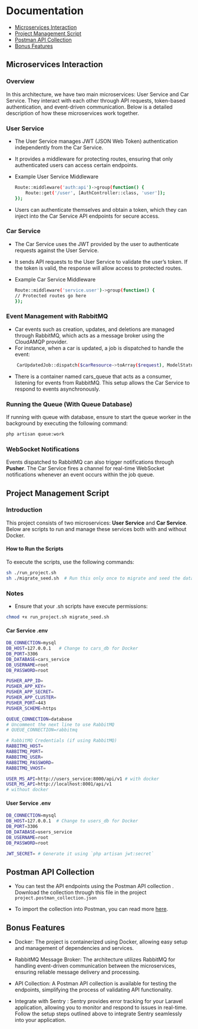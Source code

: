 # Documentation
-  [Microservices Interaction](#microservices-interaction)
-  [Project Management Script](#project-management-script)
-  [Postman API Collection ](#postman-api-collection)
-  [Bonus Features](#bonus-features)


## Microservices Interaction
### Overview
In this architecture, we have two main microservices: User Service and Car Service. They interact with each other through API requests, token-based authentication, and event-driven communication. Below is a detailed description of how these microservices work together.

### User Service
- The User Service manages JWT (JSON Web Token) authentication independently from the Car Service.
- It provides a middleware for protecting routes, ensuring that only authenticated users can access certain endpoints.

- Example User Service Middleware
	```bash
	Route::middleware('auth:api')->group(function() {
		Route::get('/user', [AuthController::class, 'user']);
	});
	```
- Users can authenticate themselves and obtain a token, which they can inject into the Car Service API endpoints for secure access.
### Car Service
- The Car Service uses the JWT provided by the user to authenticate requests against the User Service.
- It sends API requests to the User Service to validate the user’s token. If the token is valid, the response will allow access to protected routes.

- Example Car Service Middleware
	```bash
	Route::middleware('service.user')->group(function() {
    // Protected routes go here
	});
	```
### Event Management with RabbitMQ
- Car events such as creation, updates, and deletions are managed through RabbitMQ, which acts as a message broker using the CloudAMQP provider.
- For instance, when a car is updated, a job is dispatched to handle the event:
```bash
	CarUpdatedJob::dispatch($carResource->toArray($request), ModelStatusEnum::created()->value);
```
- There is a container named cars_queue that acts as a consumer, listening for events from RabbitMQ. This setup allows the Car Service to respond to events asynchronously.

### Running the Queue (With Queue Database)

If running with queue with database, ensure to start the queue worker in the background by executing the following command:
```bash
php artisan queue:work
```
### WebSocket Notifications
Events dispatched to RabbitMQ can also trigger notifications through **Pusher**. The Car Service fires a channel for real-time WebSocket notifications whenever an event occurs within the job queue.


## Project Management Script

### Introduction

This project consists of two microservices: **User Service** and **Car Service**. Below are scripts to run and manage these services both with and without Docker.

#### How to Run the Scripts

To execute the scripts, use the following commands:

```bash
sh ./run_project.sh
sh ./migrate_seed.sh  # Run this only once to migrate and seed the database at the first time only
```
### Notes
- Ensure that your .sh scripts have execute permissions:

```bash
chmod +x run_project.sh migrate_seed.sh
```

#### Car Service **.env**
```bash
DB_CONNECTION=mysql
DB_HOST=127.0.0.1   # Change to cars_db for Docker
DB_PORT=3306
DB_DATABASE=cars_service
DB_USERNAME=root
DB_PASSWORD=root

PUSHER_APP_ID=
PUSHER_APP_KEY=
PUSHER_APP_SECRET=
PUSHER_APP_CLUSTER=
PUSHER_PORT=443
PUSHER_SCHEME=https

QUEUE_CONNECTION=database
# Uncomment the next line to use RabbitMQ
# QUEUE_CONNECTION=rabbitmq

# RabbitMQ Credentials (if using RabbitMQ)
RABBITMQ_HOST=
RABBITMQ_PORT=
RABBITMQ_USER=
RABBITMQ_PASSWORD=
RABBITMQ_VHOST=

USER_MS_API=http://users_service:8000/api/v1 # with docker
USER_MS_API=http://localhost:8001/api/v1
# without docker
```
####  User Service .env
```bash
DB_CONNECTION=mysql
DB_HOST=127.0.0.1  # Change to users_db for Docker
DB_PORT=3306
DB_DATABASE=users_service
DB_USERNAME=root
DB_PASSWORD=root

JWT_SECRET= # Generate it using `php artisan jwt:secret`
```
## Postman API Collection
- You can test the API endpoints using the Postman API collection  . Download the collection through this file in the project `project.postman_collection.json` 

- To import the collection into Postman, you can read more [here](https://learning.postman.com/docs/getting-started/importing-and-exporting/importing-and-exporting-overview/).

## Bonus Features
- Docker: The project is containerized using Docker, allowing easy setup and management of dependencies and services.

- RabbitMQ Message Broker: The architecture utilizes RabbitMQ for handling event-driven communication between the microservices, ensuring reliable message delivery and processing.

- API Collection: A Postman API collection is available for testing the endpoints, simplifying the process of validating API functionality.

- Integrate with Sentry : Sentry provides error tracking for your Laravel application, allowing you to monitor and respond to issues in real-time. Follow the setup steps outlined above to integrate Sentry seamlessly into your application.